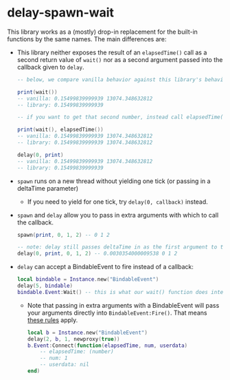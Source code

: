 # delay-spawn-wait
This library works as a (mostly) drop-in replacement for the built-in functions by the same names. The main differences are:

- This library neither exposes the result of an `elapsedTime()` call as a second return value of `wait()` nor as a second argument passed into the callback given to `delay`.

	```lua
	-- below, we compare vanilla behavior against this library's behavior:

	print(wait())
	-- vanilla: 0.15499839999939 13074.348632812
	-- library: 0.15499839999939

	-- if you want to get that second number, instead call elapsedTime()

	print(wait(), elapsedTime())
	-- vanilla: 0.15499839999939 13074.348632812
	-- library: 0.15499839999939 13074.348632812

	delay(0, print)
	-- vanilla: 0.15499839999939 13074.348632812
	-- library: 0.15499839999939
	```

- `spawn` runs on a new thread without yielding one tick (or passing in a deltaTime parameter)
  - If you need to yield for one tick, try `delay(0, callback)` instead.

- `spawn` and `delay` allow you to pass in extra arguments with which to call the callback.
	```lua
	spawn(print, 0, 1, 2) -- 0 1 2

	-- note: delay still passes deltaTime in as the first argument to the callback!
	delay(0, print, 0, 1, 2) -- 0.0030354000009538 0 1 2
	```
- `delay` can accept a BindableEvent to fire instead of a callback:
	```lua
	local bindable = Instance.new("BindableEvent")
	delay(5, bindable)
	bindable.Event:Wait() -- this is what our wait() function does internally!
	```
	- Note that passing in extra arguments with a BindableEvent will pass your arguments directly into `BindableEvent:Fire()`. That means [these rules](https://developer.roblox.com/en-us/api-reference/function/BindableEvent/Fire) apply.
		```lua
		local b = Instance.new("BindableEvent")
		delay(2, b, 1, newproxy(true))
		b.Event:Connect(function(elapsedTime, num, userdata)
			-- elapsedTime: (number)
			-- num: 1
			-- userdata: nil
		end)
		```
